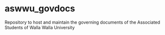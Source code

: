 # aswwu_govdocs
Repository to host and maintain the governing documents of the Associated Students of Walla Walla University
